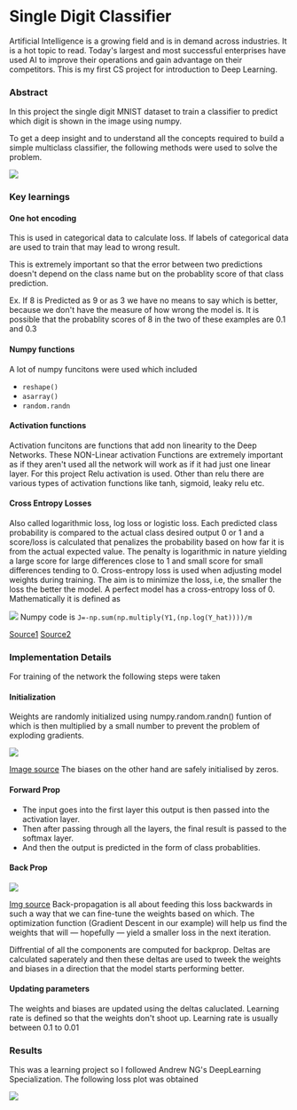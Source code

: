 # Single Digit Classifier

Artificial Intelligence is a growing field and is in demand across industries. It is a hot topic to read. 
Today's largest and most successful enterprises have used AI to improve their operations and gain advantage on their competitors.
This is my first CS project for  introduction to Deep Learning.

### Abstract

In this project the single digit MNIST dataset to train a classifier to predict which digit is shown in the image using numpy.

To get a deep insight and to understand all the concepts required to build a simple multiclass classifier, the following methods were used to solve the problem.

![](https://i.imgur.com/JyWCpiM.png)


### Key learnings

#### One hot encoding

This is used in categorical data to calculate loss. If labels of categorical data are used to train that may lead to wrong result. 

This is extremely important so that the error between two predictions doesn't depend on the class name but on the probablity score of that class prediction.

Ex. If 8 is  Predicted as 9 or as 3 we have no means to say which is better, because we don't have the measure of how wrong the model is. It is possible that the probablity scores of 8 in the two of these examples are 0.1 and 0.3

#### Numpy functions
A lot of numpy funcitons were used which included
- `reshape()`
- `asarray()`
- `random.randn`

#### Activation functions

Activation funcitons are functions that add non linearity to the Deep Networks. These NON-Linear activation Functions are extremely important as if they aren't used all the network will work as if it had just one linear layer.
For this project Relu activation is used.
Other than relu there are various types of activation functions like tanh, sigmoid, leaky relu etc.

#### Cross Entropy Losses


Also called logarithmic loss, log loss or logistic loss. Each predicted class probability is compared to the actual class desired output 0 or 1 and a score/loss is calculated that penalizes the probability based on how far it is from the actual expected value. The penalty is logarithmic in nature yielding a large score for large differences close to 1 and small score for small differences tending to 0.
Cross-entropy loss is used when adjusting model weights during training. The aim is to minimize the loss, i.e, the smaller the loss the better the model. A perfect model has a cross-entropy loss of 0.
Mathematically it is defined as

![](https://i.imgur.com/fQUKXJH.png)
Numpy code is  `J=-np.sum(np.multiply(Y1,(np.log(Y_hat))))/m`

[Source1](https://towardsdatascience.com/cross-entropy-loss-function-f38c4ec8643e) 
[Source2](https://towardsdatascience.com/understanding-binary-cross-entropy-log-loss-a-visual-explanation-a3ac6025181a)

### Implementation Details

For training of the network the following steps were taken

#### Initialization
Weights are randomly initialized using numpy.random.randn() funtion of which is then multiplied by a small number to prevent the problem of exploding gradients.

![](https://i.imgur.com/wzj2vBp.png)

[Image source](https://medium.com/@keonyonglee/bread-and-butter-from-deep-learning-by-andrew-ng-course-1-neural-networks-and-deep-learning-41563b8fc5d8)
The biases on the other hand are safely initialised by zeros.

#### Forward Prop

- The input goes into the first layer this output is then passed into the activation layer.
- Then after passing through all the layers, the final result is passed to the softmax layer.
- And then the output is predicted in the form of class probablities.

#### Back Prop

![](https://i.imgur.com/wAQfVdy.png)

[Img source](https://towardsdatascience.com/back-propagation-simplified-218430e21ad0)
 Back-propagation is all about feeding this loss backwards in such a way that we can fine-tune the weights based on which. The optimization function (Gradient Descent in our example) will help us find the weights that will — hopefully — yield a smaller loss in the next iteration.

Diffrential of all the components are computed for backprop. Deltas are calculated saperately and then these deltas are used to tweek the weights and biases in a direction that the model starts performing better.

#### Updating parameters

The weights and biases are updated using the deltas caluclated. Learning rate is defined so that the weights don't shoot up.
Learning rate is usually between 0.1 to 0.01



### Results

This was a learning project so I followed Andrew NG's DeepLearning Specialization. The following loss plot was obtained 

![](https://i.imgur.com/eOjE2K5.png)